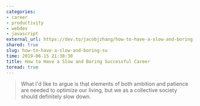 ```yaml
---
categories:
- career
- productivity
- webdev
- javascript
external_url: https://dev.to/jacobjzhang/how-to-have-a-slow-and-boring-successful-career-5826
shared: true
slug: how-to-have-a-slow-and-boring-su
time: 2019-06-15 21:38:30
title: How to Have a Slow and Boring Successful Career
toread: true
---
```


> What I'd like to argue is that elements of both ambition and patience are needed to optimize our living, but we as a collective society should definitely slow down.